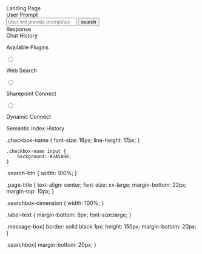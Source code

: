 <div class="container">
    <div class="row">
        <label class="page-title">Landing Page</label>
    </div>
    <div class="row">
        <div class="col-lg-6">
            <div class="row searchbox">
                <div class="row">
                    <label class="label-text">User Prompt</label>
                </div>
                <div class="row">
                    <div class="input-group">
                        <input type="search" class="form-control rounded" placeholder="User will provide prompt/query" aria-label="Search" aria-describedby="search-addon" />
                        <button type="button" class="btn btn-outline-primary" data-mdb-ripple-init>search</button>
                    </div>
                </div>
            </div>
            <div class="row">
                <label class="label-text">Response</label>
                <div>
                    <div class="message-box"></div>
                </div>
            </div>
            <div class="row">
                <label class="label-text">Chat History</label>
                <div>
                    <div class="message-box"></div>
                </div>
            </div>
        </div>
        <div class="col-lg-6">
            <div class="row">
                <p class="label-text">Available Plugins</p>
            </div>
            <div class="row">
                <div class="col-lg-1 checkbox-name">
                    <input type="radio" name="" />
                </div>
                <div class="col-lg-11">
                    <p>Web Search</p>
                </div>
            </div>
            <div class="row">
                <div class="col-lg-1 checkbox-name">
                    <input type="radio" name="" />
                </div>
                <div class="col-lg-11">
                    <p>Sharepoint Connect</p>
                </div>
            </div>
            <div class="row">
                <div class="col-lg-1 checkbox-name">
                    <input type="radio" name="" />
                </div>
                <div class="col-lg-11">
                    <p>Dynamic Connect</p>
                </div>
            </div>
            <div class="row">
                <label class="label-text">Semantic Index History</label>
                <div>
                    <div class="message-box"></div>
                </div>
            </div>
        </div>
    </div>
</div>



.checkbox-name {
    font-size: 16px;
    line-height: 17px;
}

    .checkbox-name input {
        background: #2A5A98;
    }

.search-btn {
    width: 100%;
}

.page-title {
    text-align: center;
    font-size: xx-large;
    margin-bottom: 22px;
    margin-top: 10px;
}

.searchbox-dimension {
    width: 100%;
}

.label-text {
    margin-bottom: 8px;
    font-size:large;
}

.message-box{
    border: solid black 1px;
    height: 150px;
    margin-bottom: 20px;
}

.searchbox{
    margin-bottom: 20px;
}
